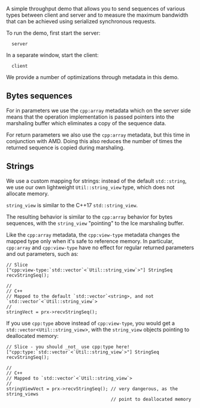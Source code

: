A simple throughput demo that allows you to send sequences of various
types between client and server and to measure the maximum bandwidth
that can be achieved using serialized synchronous requests.

To run the demo, first start the server:

      server

In a separate window, start the client:

      client

We provide a number of optimizations through metadata in this demo.

Bytes sequences
--------------

For in parameters we use the `cpp:array` metadata which on the server
side means that the operation implementation is passed pointers into
the marshaling buffer which eliminates a copy of the sequence data.

For return parameters we also use the `cpp:array` metadata, but this
time in conjunction with AMD. Doing this also reduces the number of
times the returned sequence is copied during marshaling.

Strings
-------

We use a custom mapping for strings: instead of the default `std::string`,
we use our own lightweight `Util::string_view` type, which does not
allocate memory.

`string_view` is similar to the C++17 `std::string_view`.

The resulting behavior is similar to the `cpp:array` behavior for bytes
sequences, with the `string_view` "pointing" to the Ice marshaling buffer.

Like the `cpp:array` metadata, the `cpp:view-type` metadata changes the
mapped type only when it's safe to reference memory. In particular,
`cpp:array` and `cpp:view-type` have no effect for regular returned
parameters and out parameters, such as:
```
// Slice
["cpp:view-type:`std::vector`<`Util::string_view`>"] StringSeq recvStringSeq();

//
// C++
// Mapped to the default `std::vector`<string>, and not `std::vector`<`Util::string_view`>
//
stringVect = prx->recvStringSeq();
```
If you use `cpp:type` above instead of `cpp:view-type`, you would get a
`std::vector`<`Util::string_view`>, with the `string_view` objects pointing to
deallocated memory:
```
// Slice - you should _not_ use cpp:type here!
["cpp:type:`std::vector`<`Util::string_view`>"] StringSeq recvStringSeq();

//
// C++
// Mapped to `std::vector`<`Util::string_view`>
//
stringViewVect = prx->recvStringSeq(); // very dangerous, as the string_views
                                       // point to deallocated memory
```
